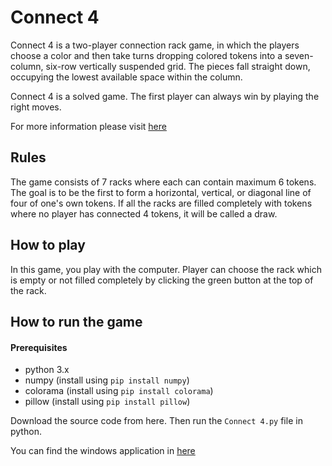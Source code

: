 # Connect 4
Connect 4 is a two-player connection rack game, in which the players choose a color and then take turns dropping colored tokens into a seven-column, six-row vertically suspended grid. The pieces fall straight down, occupying the lowest available space within the column.

Connect 4 is a solved game. The first player can always win by playing the right moves.

For more information please visit [here](https://en.wikipedia.org/wiki/Connect_Four)

## Rules
The game consists of 7 racks where each can contain maximum 6 tokens. 
The goal is to be the first to form a horizontal, vertical, or diagonal line of four of one's own tokens.
If all the racks are filled completely with tokens where no player has connected 4 tokens, it will be called a draw.

## How to play
In this game, you play with the computer.
Player can choose the rack which is empty or not filled completely by clicking the green button at the top of the rack.

## How to run the game

#### Prerequisites

* python 3.x
* numpy (install using `pip install numpy`)
* colorama (install using `pip install colorama`)
* pillow (install using `pip install pillow`)

Download the source code from here. Then run the `Connect 4.py` file in python.

You can find the windows application in [here](https://drive.google.com/drive/folders/1AUTNGBtx0dNJOsEPri9F7KN2nP_bpdOI?usp=share_link)

